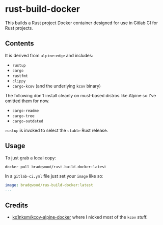 # rust-build-docker

This builds a Rust project Docker container designed for use in Gitlab CI for
Rust projects.

## Contents

It is derived from `alpine:edge` and includes:
 - `rustup`
 - `cargo`
 - `rustfmt`
 - `clippy`
 - `cargo-kcov` (and the underlying `kcov` binary)

The following don't install cleanly on musl-based distros like Alpine so I've
omitted them for now.
 - `cargo-readme`
 - `cargo-tree`
 - `cargo-outdated`

`rustup` is invoked to select the `stable` Rust release.

## Usage

To just grab a local copy:

```bash
docker pull bradqwood/rust-build-docker:latest

```

In a `gitlab-ci.yml` file just set your `image` like so:

```yaml
image: bradqwood/rus-build-docker:latest
...
```

## Credits

 - [ko1nksm/kcov-alpine-docker](https://github.com/ko1nksm/kcov-alpine-docker)
   where I nicked most of the `kcov` stuff.

